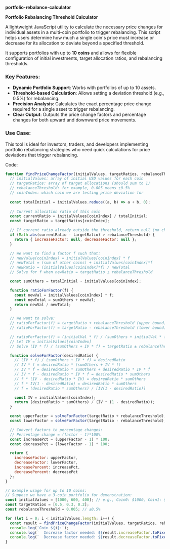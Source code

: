 **portfolio-rebalance-calculator**

**Portfolio Rebalancing Threshold Calculator**  

A lightweight JavaScript utility to calculate the necessary price changes for individual assets in a multi-coin portfolio to trigger rebalancing. This script helps users determine how much a single coin's price must increase or decrease for its allocation to deviate beyond a specified threshold.  

It supports portfolios with up to **10 coins** and allows for flexible configuration of initial investments, target allocation ratios, and rebalancing thresholds.  

### Key Features:
- **Dynamic Portfolio Support**: Works with portfolios of up to 10 assets.  
- **Threshold-based Calculation**: Allows setting a deviation threshold (e.g., 0.5%) for rebalancing.  
- **Precision Analysis**: Calculates the exact percentage price change required for a single asset to trigger rebalancing.  
- **Clear Output**: Outputs the price change factors and percentage changes for both upward and downward price movements.  

### Use Case:
This tool is ideal for investors, traders, and developers implementing portfolio rebalancing strategies who need quick calculations for price deviations that trigger rebalancing.

Code:

```js
function findPriceChangeFactor(initialValues, targetRatios, rebalanceThreshold, coinIndex) {
  // initialValues: array of initial USD values for each coin
  // targetRatios: array of target allocations (should sum to 1)
  // rebalanceThreshold: for example, 0.005 means ±0.5%
  // coinIndex: which coin we are testing price deviation for
  
  const totalInitial = initialValues.reduce((a, b) => a + b, 0);
  
  // Current allocation ratio of this coin
  const currentRatio = initialValues[coinIndex] / totalInitial;
  const targetRatio = targetRatios[coinIndex];

  // If current ratio already outside the threshold, return null (no change needed)
  if (Math.abs(currentRatio - targetRatio) > rebalanceThreshold) {
    return { increaseFactor: null, decreaseFactor: null };
  }

  // We want to find a factor f such that:
  // newValue(coinIndex) = initialValues[coinIndex] * f
  // newTotal = (sum of other coins) + initialValues[coinIndex]*f
  // newRatio = (initialValues[coinIndex]*f) / newTotal
  // Solve for f when newRatio = targetRatio ± rebalanceThreshold

  const sumOthers = totalInitial - initialValues[coinIndex];

  function ratioForFactor(f) {
    const newVal = initialValues[coinIndex] * f;
    const newTotal = sumOthers + newVal;
    return newVal / newTotal;
  }

  // We want to solve:
  // ratioForFactor(f) = targetRatio + rebalanceThreshold (upper bound)
  // ratioForFactor(f) = targetRatio - rebalanceThreshold (lower bound)

  // ratioForFactor(f) = (initialVal * f) / (sumOthers + initialVal * f)
  // Let IV = initialValues[coinIndex]
  // Solve (IV * f) / (sumOthers + IV * f) = targetRatio ± rebalanceThreshold

  function solveForFactor(desiredRatio) {
    // (IV * f) / (sumOthers + IV * f) = desiredRatio
    // IV * f = desiredRatio * (sumOthers + IV * f)
    // IV * f = desiredRatio * sumOthers + desiredRatio * IV * f
    // IV * f - desiredRatio * IV * f = desiredRatio * sumOthers
    // f * (IV - desiredRatio * IV) = desiredRatio * sumOthers
    // f * IV(1 - desiredRatio) = desiredRatio * sumOthers
    // f = (desiredRatio * sumOthers) / [IV(1 - desiredRatio)]

    const IV = initialValues[coinIndex];
    return (desiredRatio * sumOthers) / (IV * (1 - desiredRatio));
  }

  const upperFactor = solveForFactor(targetRatio + rebalanceThreshold);
  const lowerFactor = solveForFactor(targetRatio - rebalanceThreshold);

  // Convert factors to percentage changes:
  // Percentage change = (factor - 1)*100%
  const increasePct = (upperFactor - 1) * 100; 
  const decreasePct = (lowerFactor - 1) * 100;

  return {
    increaseFactor: upperFactor,
    decreaseFactor: lowerFactor,
    increasePercent: increasePct,
    decreasePercent: decreasePct
  };
}

// Example usage for up to 10 coins:
// Suppose we have a 3-coin portfolio for demonstration:
const initialValues = [1000, 600, 400]; // e.g., Coin0: $1000, Coin1: $600, Coin2: $400
const targetRatios = [0.5, 0.3, 0.2];
const rebalanceThreshold = 0.005; // ±0.5%

for (let i = 0; i < initialValues.length; i++) {
  const result = findPriceChangeFactor(initialValues, targetRatios, rebalanceThreshold, i);
  console.log(`Coin ${i}:`);
  console.log(`  Increase factor needed: ${result.increaseFactor.toFixed(4)}, which is a ${result.increasePercent.toFixed(2)}% price change`);
  console.log(`  Decrease factor needed: ${result.decreaseFactor.toFixed(4)}, which is a ${result.decreasePercent.toFixed(2)}% price change`);
}
```
